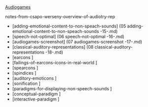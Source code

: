 [Audiogames](/documents/audiogames.md)

notes-from-csapo-werseny-overview-of-audiotry-rep

  *  [adding-emotional-content-to-non-speach-sounds] (05 adding-emotional-content-to-non-speach-sounds -15-.md)
  *  [speech-not-optimal] (06 speech-not-optimal -16-.md)
  *  [audiogames-screenshot] (07 audiogames-screenshot -17-.md)
  *  [classical-auditory-representations] (08 classical-auditory-representations -18-.md)
  *  [earcons ]
  *  [failings-of-earcons-icons-in-real-world ]
  *  [spearcons ]
  *  [spindices ]
  *  [auditory-emoticons ]
  *  [sonification ]
  *  [paradigms-for-displaying-non-speech-sounds ]
  *  [conceptual-paradigm ]
  *  [interactive-paradigm ]

